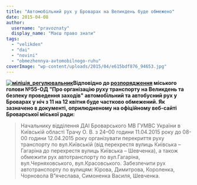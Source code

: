 ```yaml
---
title: "Автомобільний рух у Броварах на Великдень буде обмежено"
date: 2015-04-08
author: 
  username: "pravoznaty"
  display_name: "Маєш право знати"
tags: 
  - "velikden"
  - "dai"
  - "novini"
  - "obmezhennya-avtomobilnogo-ruhu"
coverImage: "wp-content/uploads/2015/04/e615bdf876_94653.jpg"
---
```


**[![міліція_регулювальник](https://mpz.brovary.org/wp-content/uploads/2015/04/e615bdf876_94653.jpg)](https://mpz.brovary.org/wp-content/uploads/2015/04/e615bdf876_94653.jpg)Відповідно до [розпорядження](http://docs.brovary.org/p25816/07.04.2015/55) міського голови №55-ОД "Про організацію руху транспорту на Великдень та безпеку проведення заходів" автомобільний та автобусний рух у Броварах у ніч з 11 на 12 квітня буде частково обмежений. Як зазначено в документі, оприлюдненому на офіційному веб-сайті Броварської міської ради:**

> Начальнику відділення ДАІ Броварського МВ ГУМВС України в Київській області Трачу О. В. з 24–00 години 11.04.2015 року до 08-00 години 12.04.2015 року організувати перекриття руху транспорту по вул.Київській (від перехрестя вулиць Київська – Гагаріна до перехрестя вулиць Київська – Шевченка), а також обмежити рух автотранспорту по вул.Гагаріна, вул.Черняховського, вул.Красовського. Забезпечити рух автотранспорту по вулицям: Кірова, Димитрова, Короленка, Чорновола В”ячеслава, Симоненка Василя, Шевченка.
